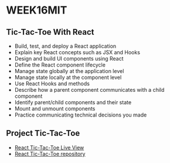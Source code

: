 # WEEK16MIT
## Tic-Tac-Toe With React

- Build, test, and deploy a React application
- Explain key React concepts such as JSX and Hooks
- Design and build UI components using React
- Define the React component lifecycle
- Manage state globally at the application level
- Manage state locally at the component level
- Use React Hooks and methods
- Describe how a parent component communicates with a child component
- Identify parent/child components and their state
- Mount and unmount components
- Practice communicating technical decisions you made

## Project Tic-Tac-Toe

- [React Tic-Tac-Toe Live View](https://orion-technologies.github.io/Tic-Tac-Toe/)
- [React Tic-Tac-Toe repository](https://github.com/Orion-Technologies/Tic-Tac-Toe)
